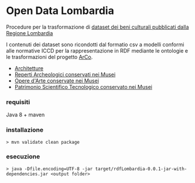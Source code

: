 
# Open Data Lombardia
Procedure per la trasformazione di [dataset dei beni culturali pubblicati dalla Regione Lombardia](https://www.dati.lombardia.it/)

I contenuti dei dataset sono ricondotti dal formatio csv a modelli conformi alle normative ICCD per la rappresentazione in RDF mediante le ontologie e le trasformazioni del progetto [ArCo](https://github.com/ICCD-MiBACT/ArCo).

- [Architetture](https://www.dati.lombardia.it/api/views/kf9b-rj2t/rows.csv?accessType=DOWNLOAD)
- [Reperti Archeologici conservati nei Musei](https://www.dati.lombardia.it/api/views/97ng-v559/rows.csv?accessType=DOWNLOAD)
- [Opere d'Arte conservate nei Musei](https://www.dati.lombardia.it/api/views/dsrv-9ish/rows.csv?accessType=DOWNLOAD)
- [Patrimonio Scientifico Tecnologico conservato nei Musei](https://www.dati.lombardia.it/api/views/2k8u-uj4r/rows.csv?accessType=DOWNLOAD)

### requisiti
Java 8 + maven

### installazione
`> mvn validate clean package`

### esecuzione
`> java -Dfile.encoding=UTF-8 -jar target/rdfLombardia-0.0.1-jar-with-dependencies.jar <output folder>`


